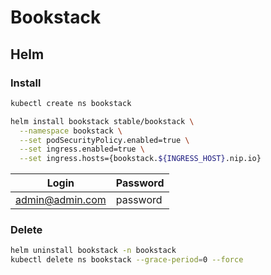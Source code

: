 # Bookstack

## Helm

### Install

```sh
kubectl create ns bookstack
```

```sh
helm install bookstack stable/bookstack \
  --namespace bookstack \
  --set podSecurityPolicy.enabled=true \
  --set ingress.enabled=true \
  --set ingress.hosts={bookstack.${INGRESS_HOST}.nip.io}
```

| Login | Password |
| --- | --- |
| admin@admin.com | password |

### Delete

```sh
helm uninstall bookstack -n bookstack
kubectl delete ns bookstack --grace-period=0 --force
```
